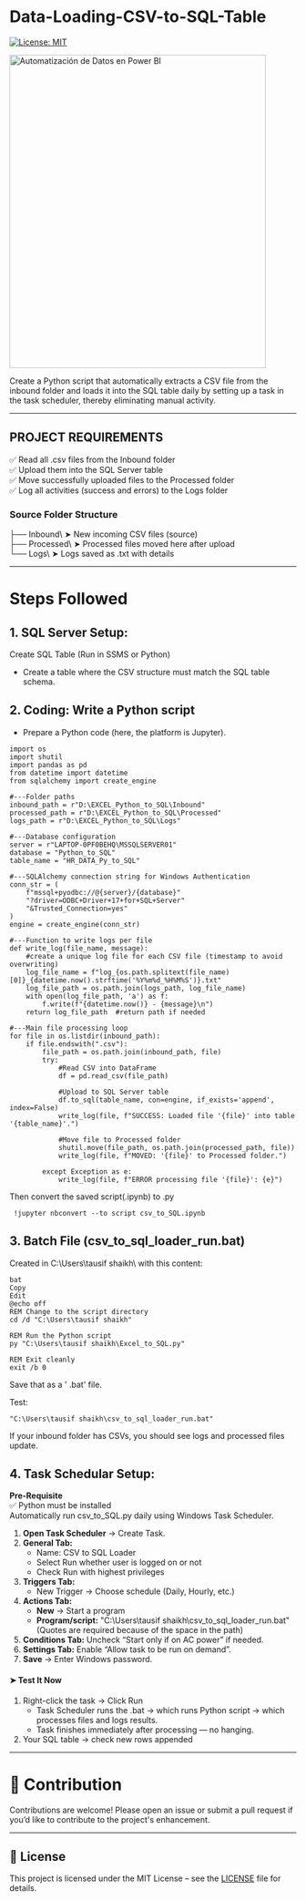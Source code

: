 # Data-Loading-CSV-to-SQL-Table
[![License: MIT](https://img.shields.io/badge/License-MIT-yellow.svg)](LICENSE)

<img width="450" height="550" alt="Automatización de Datos en Power BI" src="https://github.com/user-attachments/assets/585913de-6026-4fbc-80bc-7886664597a5" />

Create a Python script that automatically extracts a CSV file from the inbound folder and loads it into the SQL table daily by setting up a task in the task scheduler, thereby eliminating manual activity.

---
## PROJECT REQUIREMENTS
✅ Read all .csv files from the Inbound folder </br>
✅ Upload them into the SQL Server table </br>
✅ Move successfully uploaded files to the Processed folder </br>
✅ Log all activities (success and errors) to the Logs folder </br>

### Source Folder Structure </br>
├── Inbound\      ➤  New incoming CSV files (source) </br>
├── Processed\    ➤  Processed files moved here after upload </br>
└── Logs\         ➤  Logs saved as .txt with details </br>

---
# Steps Followed
## 1. SQL Server Setup: 
Create SQL Table (Run in SSMS or Python)
   - Create a table where the CSV structure must match the SQL table schema.

## 2. Coding: Write a Python script
   - Prepare a Python code (here, the platform is Jupyter). 

```
import os
import shutil
import pandas as pd
from datetime import datetime
from sqlalchemy import create_engine

#---Folder paths
inbound_path = r"D:\EXCEL_Python_to_SQL\Inbound"
processed_path = r"D:\EXCEL_Python_to_SQL\Processed"
logs_path = r"D:\EXCEL_Python_to_SQL\Logs"

#---Database configuration
server = r"LAPTOP-0PF0BEHQ\MSSQLSERVER01"
database = "Python_to_SQL"
table_name = "HR_DATA_Py_to_SQL"

#---SQLAlchemy connection string for Windows Authentication
conn_str = (
    f"mssql+pyodbc://@{server}/{database}"
    "?driver=ODBC+Driver+17+for+SQL+Server"
    "&Trusted_Connection=yes"
)
engine = create_engine(conn_str)

#---Function to write logs per file
def write_log(file_name, message):
    #create a unique log file for each CSV file (timestamp to avoid overwriting)
    log_file_name = f"log_{os.path.splitext(file_name)[0]}_{datetime.now().strftime('%Y%m%d_%H%M%S')}.txt"
    log_file_path = os.path.join(logs_path, log_file_name)
    with open(log_file_path, 'a') as f:
        f.write(f"{datetime.now()} - {message}\n")
    return log_file_path  #return path if needed

#---Main file processing loop
for file in os.listdir(inbound_path):
    if file.endswith(".csv"):
        file_path = os.path.join(inbound_path, file)
        try:
            #Read CSV into DataFrame
            df = pd.read_csv(file_path)

            #Upload to SQL Server table
            df.to_sql(table_name, con=engine, if_exists='append', index=False)
            write_log(file, f"SUCCESS: Loaded file '{file}' into table '{table_name}'.")

            #Move file to Processed folder
            shutil.move(file_path, os.path.join(processed_path, file))
            write_log(file, f"MOVED: '{file}' to Processed folder.")

        except Exception as e:
            write_log(file, f"ERROR processing file '{file}': {e}")
```

Then convert the saved script(.ipynb) to .py
```
 !jupyter nbconvert --to script csv_to_SQL.ipynb
```

## 3. Batch File (csv_to_sql_loader_run.bat)
Created in C:\Users\tausif shaikh\ with this content:
```
bat
Copy
Edit
@echo off
REM Change to the script directory
cd /d "C:\Users\tausif shaikh"

REM Run the Python script
py "C:\Users\tausif shaikh\Excel_to_SQL.py"

REM Exit cleanly
exit /b 0
```
Save that as a ' .bat' file.

Test:
```
"C:\Users\tausif shaikh\csv_to_sql_loader_run.bat"
```
If your inbound folder has CSVs, you should see logs and processed files update.

## 4. Task Schedular Setup:
**Pre-Requisite**</br>
✅ Python must be installed </br>
Automatically run csv_to_SQL.py daily using Windows Task Scheduler.

1. **Open Task Scheduler** → Create Task.
2. **General Tab:**
   - Name: CSV to SQL Loader
   - Select Run whether user is logged on or not
   - Check Run with highest privileges
3. **Triggers Tab:**
   - New Trigger → Choose schedule (Daily, Hourly, etc.)
4. **Actions Tab:**
   - **New** → Start a program
   - **Program/script:** "C:\Users\tausif shaikh\csv_to_sql_loader_run.bat"
     (Quotes are required because of the space in the path)
5. **Conditions Tab:** Uncheck “Start only if on AC power” if needed.
6. **Settings Tab:** Enable “Allow task to be run on demand”.
7. **Save** → Enter Windows password.

#### ➤ **Test It Now**
1. Right-click the task → Click Run
   - Task Scheduler runs the .bat → which runs Python script → which processes files and      logs results.
   - Task finishes immediately after processing — no hanging.
2. Your SQL table → check new rows appended

---
# 🤝 Contribution
Contributions are welcome! Please open an issue or submit a pull request if you’d like to contribute to the project's enhancement.

---
## 📜 License
This project is licensed under the MIT License – see the [LICENSE](LICENSE) file for details.



